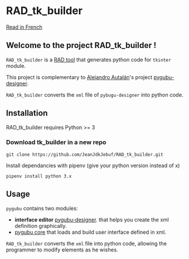 # RAD_tk_builder

[Read in French](LEEME.md)

## Welcome to the project RAD_tk_builder !

`RAD_tk_builder` is a [RAD tool](https://en.wikipedia.org/wiki/Rapid_application_development) that generates python code for `tkinter` module.

This project is complementary to [Alejandro Autalán](https://github.com/alejandroautalan)'s project [pygubu-designer](https://github.com/alejandroautalan/pygubu-designer).

`RAD_tk_builder` converts the `xml` file of `pybugu-designer` into python code.

## Installation

RAD_tk_builder requires Python >= 3

### Download tk_builder in a new repo

```
git clone https://github.com/JeanJdkJebuf/RAD_tk_builder.git

```

Install dependancies with pipenv (give your python version instead of x)
```
pipenv install python 3.x
```


## Usage 

`pygubu` contains two modules:

- **interface editor** [pygubu-designer](https://github.com/alejandroautalan/pygubu-designer). that helps you create the xml definition graphically.
- [pygubu core](https://github.com/alejandroautalan/pygubu) that loads and build user interface defined in xml.

`RAD_tk_builder` converts the `xml` file into python code, allowing the programmer to modify elements as he wishes.


